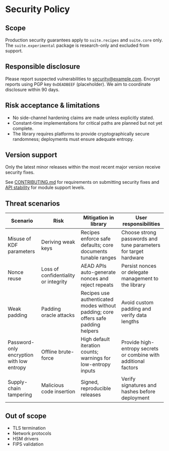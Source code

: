 # Security Policy

## Scope

Production security guarantees apply to `suite.recipes` and `suite.core` only. The `suite.experimental` package is research-only and excluded from support.

## Responsible disclosure

Please report suspected vulnerabilities to [security@example.com](mailto:security@example.com). Encrypt reports using PGP key `0xDEADBEEF` (placeholder). We aim to coordinate disclosure within 90 days.

## Risk acceptance & limitations

- No side-channel hardening claims are made unless explicitly stated.
- Constant-time implementations for critical paths are planned but not yet complete.
- The library requires platforms to provide cryptographically secure randomness; deployments must ensure adequate entropy.

## Version support

Only the latest minor releases within the most recent major version receive security fixes.

See [CONTRIBUTING.md](CONTRIBUTING.md) for requirements on submitting security fixes and [API stability](docs/api-stability.md) for module support levels.

## Threat scenarios

| Scenario | Risk | Mitigation in library | User responsibilities |
| --- | --- | --- | --- |
| Misuse of KDF parameters | Deriving weak keys | Recipes enforce safe defaults; core documents tunable ranges | Choose strong passwords and tune parameters for target hardware |
| Nonce reuse | Loss of confidentiality or integrity | AEAD APIs auto-generate nonces and reject repeats | Persist nonces or delegate management to the library |
| Weak padding | Padding oracle attacks | Recipes use authenticated modes without padding; core offers safe padding helpers | Avoid custom padding and verify data lengths |
| Password-only encryption with low entropy | Offline brute-force | High default iteration counts; warnings for low-entropy inputs | Provide high-entropy secrets or combine with additional factors |
| Supply-chain tampering | Malicious code insertion | Signed, reproducible releases | Verify signatures and hashes before deployment |

## Out of scope

- TLS termination
- Network protocols
- HSM drivers
- FIPS validation
